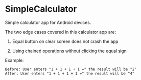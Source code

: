 # SimpleCalculator

Simple calculator app for Android devices.

The two edge cases covered in this calculator app are:

1. Equal button on clear screen does not crash the app

2. Using chained operations without clicking the equal sign

  Example:
  
    Before: User enters "1 + 1 + 1 + 1 =" the result will be "2"
    After: User enters "1 + 1 + 1 + 1 =" the result will be "4"

